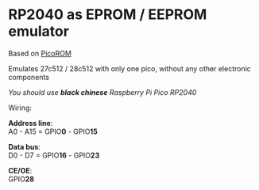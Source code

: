# RP2040 as EPROM / EEPROM emulator 
Based on [PicoROM](https://github.com/nickbild/picoROM)

Emulates 27c512 / 28c512 with only one pico, without any other electronic components 

*You should use **black chinese** Raspberry Pi Pico RP2040*

Wiring:

**Address line**:<br> A0 - A15 = GPIO**0** - GPIO**15**

**Data bus**:<br> D0 - D7 = GPIO**16** - GPIO**23**

**CE/OE**:<br>
GPIO**28**
